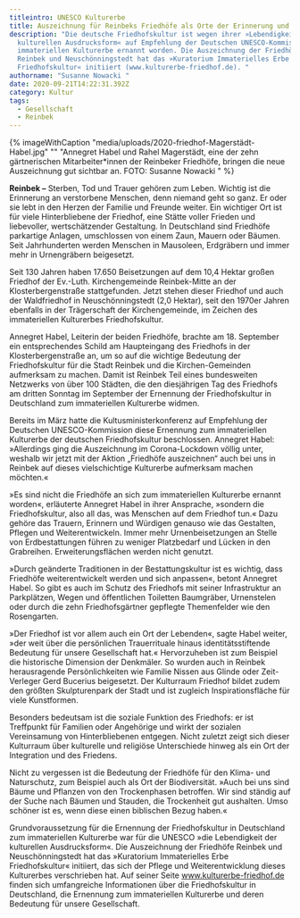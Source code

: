 ```yaml
---
titleintro: UNESCO Kulturerbe
title: Auszeichnung für Reinbeks Friedhöfe als Orte der Erinnerung und Kultur
description: "Die deutsche Friedhofskultur ist wegen ihrer »Lebendigkeit der
  kulturellen Ausdrucksform« auf Empfehlung der Deutschen UNESCO-Kommission zum
  immateriellen Kulturerbe ernannt worden. Die Auszeichnung der Friedhöfe
  Reinbek und Neuschönningstedt hat das »Kuratorium Immaterielles Erbe
  Friedhofskultur« initiiert (www.kulturerbe-friedhof.de). "
authorname: "Susanne Nowacki "
date: 2020-09-21T14:22:31.392Z
category: Kultur
tags:
  - Gesellschaft
  - Reinbek
---
```

{% imageWithCaption "media/uploads/2020-friedhof-Magerstädt-Habel.jpg" "" "Annegret Habel und Rahel Magerstädt, eine der zehn gärtnerischen Mitarbeiter*innen der Reinbeker Friedhöfe, bringen die neue Auszeichnung gut sichtbar an. FOTO: Susanne Nowacki  " %}

**Reinbek –** Sterben, Tod und Trauer gehören zum Leben. Wichtig ist die Erinnerung an verstorbene Menschen, denn niemand geht so ganz. Er oder sie lebt in den Herzen der Familie und Freunde weiter. Ein wichtiger Ort ist für viele Hinterbliebene der Friedhof, eine Stätte voller Frieden und liebevoller, wertschätzender Gestaltung. In Deutschland sind Friedhöfe parkartige Anlagen, umschlossen von einem Zaun, Mauern oder Bäumen. Seit Jahrhunderten werden Menschen in Mausoleen, Erdgräbern und immer mehr in Urnengräbern beigesetzt.

Seit 130 Jahren haben 17.650 Beisetzungen auf dem 10,4 Hektar großen Friedhof der Ev.-Luth. Kirchengemeinde Reinbek-Mitte an der Klosterbergenstraße stattgefunden. Jetzt stehen dieser Friedhof und auch der Waldfriedhof in Neuschönningstedt (2,0 Hektar), seit den 1970er Jahren ebenfalls in der Trägerschaft der Kirchengemeinde, im Zeichen des immateriellen Kulturerbes Friedhofskultur.

Annegret Habel, Leiterin der beiden Friedhöfe, brachte am 18. September ein entsprechendes Schild am Haupteingang des Friedhofs in der Klosterbergenstraße an, um so auf die wichtige Bedeutung der Friedhofskultur für die Stadt Reinbek und die Kirchen-Gemeinden aufmerksam zu machen. Damit ist Reinbek Teil eines bundesweiten Netzwerks von über 100 Städten, die den diesjährigen Tag des Friedhofs am dritten Sonntag im September der Ernennung der Friedhofskultur in Deutschland zum immateriellen Kulturerbe widmen.

Bereits im März hatte die Kultusministerkonferenz auf Empfehlung der Deutschen UNESCO-Kommission diese Ernennung zum immateriellen Kulturerbe der deutschen Friedhofskultur beschlossen. Annegret Habel: »Allerdings ging die Auszeichnung im Corona-Lockdown völlig unter, weshalb wir jetzt mit der Aktion „Friedhöfe auszeichnen“ auch bei uns in Reinbek auf dieses vielschichtige Kulturerbe aufmerksam machen möchten.«

»Es sind nicht die Friedhöfe an sich zum immateriellen Kulturerbe ernannt worden«, erläuterte Annegret Habel in ihrer Ansprache, »sondern die Friedhofskultur, also all das, was Menschen auf dem Friedhof tun.« Dazu gehöre das Trauern, Erinnern und Würdigen genauso wie das Gestalten, Pflegen und Weiterentwickeln. Immer mehr Urnenbeisetzungen an Stelle von Erdbestattungen führen zu weniger Platzbedarf und Lücken in den Grabreihen. Erweiterungsflächen werden nicht genutzt.

»Durch geänderte Traditionen in der Bestattungskultur ist es wichtig, dass Friedhöfe weiterentwickelt werden und sich anpassen«, betont Annegret Habel. So gibt es auch im Schutz des Friedhofs mit seiner Infrastruktur an Parkplätzen, Wegen und öffentlichen Toiletten Baumgräber, Urnenstelen oder durch die zehn Friedhofsgärtner gepflegte Themenfelder wie den Rosengarten.

»Der Friedhof ist vor allem auch ein Ort der Lebenden«, sagte Habel weiter, »der weit über die persönlichen Trauerrituale hinaus identitätsstiftende Bedeutung für unsere Gesellschaft hat.« Hervorzuheben ist zum Beispiel die historische Dimension der Denkmäler. So wurden auch in Reinbek herausragende Persönlichkeiten wie Familie Nissen aus Glinde oder Zeit-Verleger Gerd Bucerius beigesetzt. Der Kulturraum Friedhof bildet zudem den größten Skulpturenpark der Stadt und ist zugleich Inspirationsfläche für viele Kunstformen.

Besonders bedeutsam ist die soziale Funktion des Friedhofs: er ist Treffpunkt für Familien oder Angehörige und wirkt der sozialen Vereinsamung von Hinterbliebenen entgegen. Nicht zuletzt zeigt sich dieser Kulturraum über kulturelle und religiöse Unterschiede hinweg als ein Ort der Integration und des Friedens.

Nicht zu vergessen ist die Bedeutung der Friedhöfe für den Klima- und Naturschutz, zum Beispiel auch als Ort der Biodiversität. »Auch bei uns sind Bäume und Pflanzen von den Trockenphasen betroffen. Wir sind ständig auf der Suche nach Bäumen und Stauden, die Trockenheit gut aushalten. Umso schöner ist es, wenn diese einen biblischen Bezug haben.«

Grundvoraussetzung für die Ernennung der Friedhofskultur in Deutschland zum immateriellen Kulturerbe war für die UNESCO »die Lebendigkeit der kulturellen Ausdrucksform«. Die Auszeichnung der Friedhöfe Reinbek und Neuschönningstedt hat das »Kuratorium Immaterielles Erbe Friedhofskultur« initiiert, das sich der Pflege und Weiterentwicklung dieses Kulturerbes verschrieben hat. Auf seiner Seite www.kulturerbe-friedhof.de finden sich umfangreiche Informationen über die Friedhofskultur in Deutschland, die Ernennung zum immateriellen Kulturerbe und deren Bedeutung für unsere Gesellschaft.